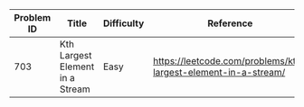 | Problem ID | Title | Difficulty | Reference
| --- | --- | --- | ---
| 703 | Kth Largest Element in a Stream | Easy | https://leetcode.com/problems/kth-largest-element-in-a-stream/
